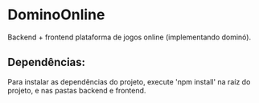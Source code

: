 # DominoOnline
Backend + frontend plataforma de jogos online (implementando dominó).

## Dependências:
Para instalar as dependências do projeto, execute 'npm install' na raíz do projeto, e nas pastas backend e frontend.